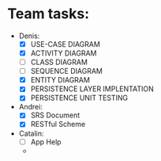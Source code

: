 # Team tasks:

- Denis:
  - [x] USE-CASE DIAGRAM
  - [x] ACTIVITY DIAGRAM
  - [ ] CLASS DIAGRAM
  - [ ] SEQUENCE DIAGRAM
  - [x] ENTITY DIAGRAM
  - [x] PERSISTENCE LAYER IMPLENTATION
  - [x] PERSISTENCE UNIT TESTING

- Andrei:
  - [x] SRS Document
  - [x] RESTful Scheme
- Catalin:
  - [ ] App Help
  - 
